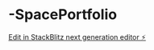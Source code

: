 # -SpacePortfolio

[Edit in StackBlitz next generation editor ⚡️](https://stackblitz.com/~/github.com/Commontools89/-SpacePortfolio)